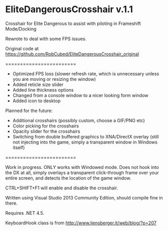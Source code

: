 EliteDangerousCrosshair v.1.1
=======================

Crosshair for Elite Dangerous to assist with piloting in Frameshift Mode/Docking

Rewrote to deal with some FPS issues.

Original code at https://github.com/RobCubed/EliteDangerousCrosshair_original

========================

- Optimized FPS loss (slower refresh rate, which is unnecessary unless you are moving or resizing the window)
- Added reticle size slider
- Added line thickness options
- Changed from a console window to a nicer looking form window
- Added icon to desktop

Planned for the future:

- Additional crosshairs (possibly custom, choose a GIF/PNG etc)
- Color picking for the crosshairs
- Opacity slider for the crosshairs
- Switching from double buffered graphics to XNA/DirectX overlay (still not injecting into the game, simply a transparent window in Windows itself)

========================

Work in progress. ONLY works with Windowed mode. Does not hook into the DX at all, simply overlays a transparent click-through frame over your entire screen, and detects the location of the game window.

CTRL+SHIFT+F1 will enable and disable the crosshair.

Written using Visual Studio 2013 Community Edition, should compile fine in there.

Requires .NET 4.5.

KeyboardHook class is from http://www.liensberger.it/web/blog/?p=207
